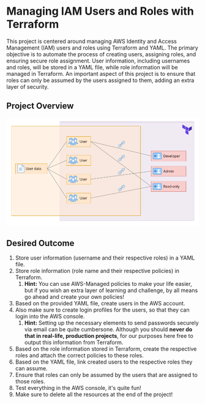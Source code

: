 # Managing IAM Users and Roles with Terraform

This project is centered around managing AWS Identity and Access Management (IAM) users and roles using Terraform and YAML. The primary objective is to automate the process of creating users, assigning roles, and ensuring secure role assignment. User information, including usernames and roles, will be stored in a YAML file, while role information will be managed in Terraform. An important aspect of this project is to ensure that roles can only be assumed by the users assigned to them, adding an extra layer of security.

## Project Overview

<img src="assets/proj-iam-users.png" alt="architechure diagram" width="600"/>

## Desired Outcome

1. Store user information (username and their respective roles) in a YAML file.
2. Store role information (role name and their respective policies) in Terraform.
    1. **Hint:** You can use AWS-Managed policies to make your life easier, but if you wish an extra layer of learning and challenge, by all means go ahead and create your own policies!
3. Based on the provided YAML file, create users in the AWS account.
4. Also make sure to create login profiles for the users, so that they can login into the AWS console.
    1. **Hint:** Setting up the necessary elements to send passwords securely via email can be quite cumbersone. Although you should **never do that in real-life, production projects**, for our purposes here free to output this information from Terraform.
5. Based on the role information stored in Terraform, create the respective roles and attach the correct policies to these roles.
6. Based on the YAML file, link created users to the respective roles they can assume.
7. Ensure that roles can only be assumed by the users that are assigned to those roles.
8. Test everything in the AWS console, it's quite fun!
9. Make sure to delete all the resources at the end of the project!